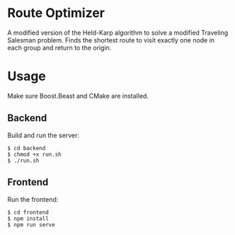 # Route Optimizer

A modified version of the Held-Karp algorithm to solve a modified Traveling Salesman problem. Finds the shortest route to visit exactly one node in each group and return to the origin.

# Usage

Make sure Boost.Beast and CMake are installed.

## Backend

Build and run the server:

```
$ cd backend
$ chmod +x run.sh
$ ./run.sh
```

## Frontend

Run the frontend:

```
$ cd frontend
$ npm install
$ npm run serve
```
